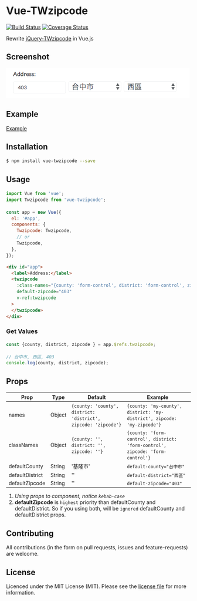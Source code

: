 # Vue-TWzipcode

[![Build Status](https://travis-ci.org/CasperLaiTW/vue-twzipcode.svg?branch=master)](https://travis-ci.org/CasperLaiTW/vue-twzipcode)
[![Coverage Status](https://coveralls.io/repos/github/CasperLaiTW/vue-twzipcode/badge.svg?branch=master)](https://coveralls.io/github/CasperLaiTW/vue-twzipcode?branch=master)

Rewrite [jQuery-TWzipcode](https://github.com/essoduke/jQuery-TWzipcode) in Vue.js

## Screenshot
![pic](/screenshots/screenshot.png)

## Example
[Example](https://casperlaitw.github.io/vue-twzipcode/)

## Installation
``` sh
$ npm install vue-twzipcode --save
```

## Usage

``` javascript
import Vue from 'vue';
import Twzipcode from 'vue-twzipcode';

const app = new Vue({
  el: '#app',
  components: {
    Twzipcode: Twzipcode,
    // or
    Twzipcode,
  },
});
```

``` html
<div id="app">
  <label>Address:</label>
  <twzipcode
    :class-names="{county: 'form-control', district: 'form-control', zipcode: 'form-control'}"
    default-zipcode="403"
    v-ref:twzipcode
  >
  </twzipcode>
</div>
```

### Get Values
``` javascript
const {county, district, zipcode } = app.$refs.twzipcode;

// 台中市, 西區, 403
console.log(county, district, zipcode);
```

## Props
| Prop            | Type   | Default                                 | Example                                                                     |
|-----------------|--------|-----------------------------------------|-----------------------------------------------------------------------------|
| names           | Object | `{county: 'county', district: 'district', zipcode: 'zipcode'}` | `{county: 'my-county', district: 'my-district', zipcode: 'my-zipcode'}`       |
| classNames      | Object | `{county: '', district: '', zipcode: ''}`                      | `{county: 'form-control', district: 'form-control', zipcode: 'form-control'}` |
| defaultCounty   | String | '基隆市'                                                      | `default-county="台中市"`                                                                           |
| defaultDistrict | String | ''                                                             | `default-district="西區"`                                                                      |
| defaultZipcode  | String | ''                                                             | `default-zipcode="403"`                                                                        |

1. *Using props to component, notice `kebab-case`*
2. **defaultZipcode** is `highest` priority than defaultCounty and defaultDistrict. So if you using both, will be `ignored` defaultCounty and defaultDistrict props.


## Contributing
All contributions (in the form on pull requests, issues and feature-requests) are welcome.

## License
Licenced under the MIT License (MIT). Please see the [license file](LICENSE.md) for more information.
